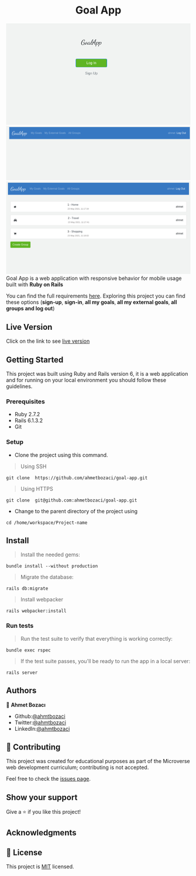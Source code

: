 <p align="center">
    <h1 align="center"> Goal App  </h1>    
</p>

![screenshot](./docs/screenshot-1.png)
![screenshot](./docs/screenshot-2.png)
![screenshot](./docs/screenshot-3.png)
Goal App is a web application with responsive behavior for mobile usage built with <b>Ruby on Rails</b> 

You can find the full requirements <a href="https://www.notion.so/microverse/Group-our-transactions-ccea2b6642664540a70de9f30bdff4ce" alt="Requirements">here</a>. Exploring this project you can find these options (<b>sign-up</b>, <b> sign-in</b>,<b> all my goals</b>,<b> all my external goals</b>,<b> all groups and log out</b>) 



## Live Version

Click on the link to see  [live version](https://goal-appp.herokuapp.com)

## Getting Started

This project was built using Ruby and Rails version 6, it is a web application and for running on your local environment you should follow these guidelines.

### Prerequisites

- Ruby 2.7.2
- Rails 6.1.3.2
- Git

### Setup

+ Clone the project using this command.


> Using SSH 
```
git clone  https://github.com/ahmetbozaci/goal-app.git
```

> Using HTTPS
```
git clone  git@github.com:ahmetbozaci/goal-app.git
```

+ Change to the parent directory of the project using 

```
cd /home/workspace/Project-name
```

## Install

>  Install the needed gems:

```
bundle install --without production
```

>  Migrate the database:

```
rails db:migrate
```

>  Install webpacker

```
rails webpacker:install
```

### Run tests

>  Run the test suite to verify that everything is working correctly:

```
bundle exec rspec
```

>  If the test suite passes, you'll be ready to run the app in a local server:

```
rails server
```

## Authors

👤 **Ahmet Bozacı**
- Github:[@ahmtbozaci](https://github.com/ahmetbozaci)
- Twitter:[@ahmtbozaci](https://twitter.com/ahmtbozaci)
- LinkedIn:[@ahmtbozaci](https://www.linkedin.com/in/ahmetbozaci/)

## 🤝 Contributing

This project was created for educational purposes as part of the Microverse web development curriculum; contributing is not accepted.

Feel free to check the [issues page](https://github.com/ahmetbozaci/goal-app/issues).

## Show your support

Give a ⭐️ if you like this project!

## Acknowledgments



## 📝 License

This project is [MIT](https://github.com/ahmetbozaci/goal-app/blob/feature/setup/LICENSE) licensed.

